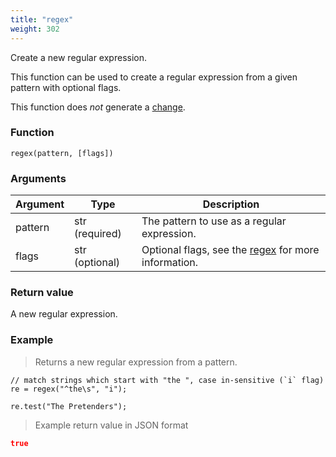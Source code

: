 ```yaml
---
title: "regex"
weight: 302
---
```


Create a new regular expression.

This function can be used to create a regular expression from a given pattern with optional flags.

This function does *not* generate a [change](../../overview/changes).

### Function

`regex(pattern, [flags])`

### Arguments

Argument | Type | Description
-------- | ---- | -----------
pattern | str (required) | The pattern to use as a regular expression.
flags | str (optional) | Optional flags, see the [regex](../../data-types/regex#flags) for more information.


### Return value

A new regular expression.

### Example

> Returns a new regular expression from a pattern.

```thingsdb,should_pass
// match strings which start with "the ", case in-sensitive (`i` flag)
re = regex("^the\s", "i");

re.test("The Pretenders");
```

> Example return value in JSON format

```json
true
```
